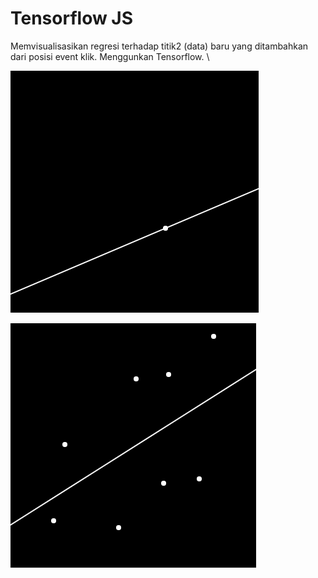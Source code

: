 # Tensorflow JS

Memvisualisasikan regresi terhadap titik2 (data) baru yang ditambahkan dari posisi event klik.
Menggunkan Tensorflow.  \

![Image description](/Tensorflow-js/1.png)

![Image description](/Tensorflow-js/2.png)
